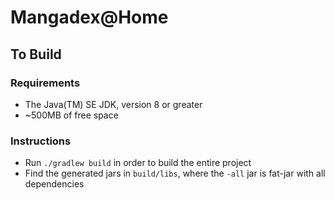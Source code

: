 # Mangadex@Home

## To Build

### Requirements

- The Java(TM) SE JDK, version 8 or greater
- ~500MB of free space

### Instructions

- Run `./gradlew build` in order to build the entire project
- Find the generated jars in `build/libs`, where the `-all` jar is fat-jar with all dependencies

